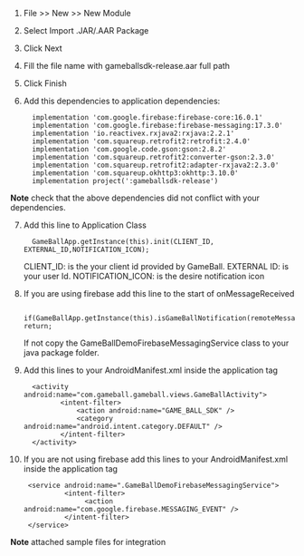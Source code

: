 

1. File >> New >> New Module
2. Select Import .JAR/.AAR Package
3. Click Next
4. Fill the file name with gameballsdk-release.aar full path
5. Click Finish
6. Add this dependencies to application dependencies:

         implementation 'com.google.firebase:firebase-core:16.0.1'
         implementation 'com.google.firebase:firebase-messaging:17.3.0'
         implementation 'io.reactivex.rxjava2:rxjava:2.2.1'
         implementation 'com.squareup.retrofit2:retrofit:2.4.0'
         implementation 'com.google.code.gson:gson:2.8.2'
         implementation 'com.squareup.retrofit2:converter-gson:2.3.0'
         implementation 'com.squareup.retrofit2:adapter-rxjava2:2.3.0'
         implementation 'com.squareup.okhttp3:okhttp:3.10.0'
         implementation project(':gameballsdk-release')

	
**Note**
	check that the above dependencies did not conflict with your dependencies.

7. Add this line to Application Class

         GameBallApp.getInstance(this).init(CLIENT_ID, EXTERNAL_ID,NOTIFICATION_ICON);

    CLIENT_ID: is the your client id provided by GameBall.
    EXTERNAL ID: is your user Id.
    NOTIFICATION_ICON: is the desire notification icon
	
8. If you are using firebase add this line to the start of onMessageReceived

        if(GameBallApp.getInstance(this).isGameBallNotification(remoteMessage)) return;

   If not copy the GameBallDemoFirebaseMessagingService class to your java package folder.
   
9. Add this lines to your AndroidManifest.xml inside the application tag

         <activity android:name="com.gameball.gameball.views.GameBallActivity">
         		<intent-filter>
         			<action android:name="GAME_BALL_SDK" />
         			<category android:name="android.intent.category.DEFAULT" />
         		</intent-filter>
         </activity>

	
10. If you are not using firebase add this lines to your AndroidManifest.xml inside the application tag
	
         <service android:name=".GameBallDemoFirebaseMessagingService">
                  <intent-filter>
                       <action android:name="com.google.firebase.MESSAGING_EVENT" />
                  </intent-filter>
         </service>

		
**Note** 
	attached sample files for integration
	

